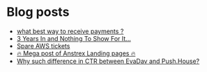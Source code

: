 # Blog posts
<!-- BLOG-POST-LIST:START -->
- [what best way to receive payments ?](https://afflift.com/f/threads/what-best-way-to-receive-payments.10437/)
- [3 Years In and Nothing To Show For It...](https://afflift.com/f/threads/3-years-in-and-nothing-to-show-for-it.10436/)
- [Spare AWS tickets](https://afflift.com/f/threads/spare-aws-tickets.10438/)
- [🔥 Mega post of Anstrex Landing pages 🔥](https://afflift.com/f/threads/%F0%9F%94%A5-mega-post-of-anstrex-landing-pages-%F0%9F%94%A5.6125/)
- [Why such difference in CTR between EvaDav and Push.House?](https://afflift.com/f/threads/why-such-difference-in-ctr-between-evadav-and-push-house.10434/)
<!-- BLOG-POST-LIST:END -->

